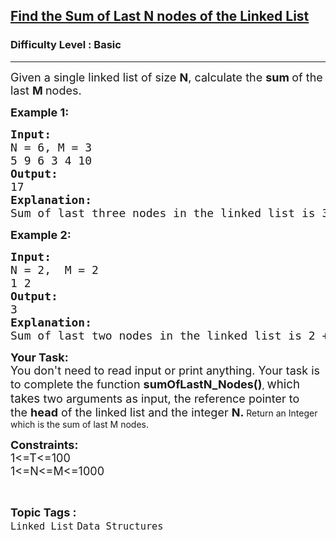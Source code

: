 <h2><a href="https://www.geeksforgeeks.org/problems/find-the-sum-of-last-n-nodes-of-the-linked-list/1?page=4&category=Linked%20List&sortBy=submissions">Find the Sum of Last N nodes of the Linked List</a></h2><h3>Difficulty Level : Basic</h3><hr><div class="problems_problem_content__Xm_eO"><p><span style="font-size: 18px;">Given a single linked list of size <strong>N</strong>, calculate the <strong>sum </strong>of the last <strong>M </strong>nodes.</span></p>
<p><span style="font-size: 18px;"><strong>Example 1:</strong></span></p>
<pre><span style="font-size: 18px;"><strong>Input:</strong><br>N = 6, M = 3<br>5 9 6 3 4 10<br></span><span style="font-size: 18px;"><strong>Output:</strong><br>17<br></span><span style="font-size: 18px;"><strong>Explanation:<br></strong>Sum of last three nodes in the linked list is 3 + 4 + 10 = 17.</span></pre>
<p><span style="font-size: 18px;"><strong>Example 2:</strong></span></p>
<pre><span style="font-size: 18px;"><strong>Input:</strong><br>N = 2,  M = 2<br>1 2<br></span><span style="font-size: 18px;"><strong>Output:</strong><br>3<br></span><span style="font-size: 18px;"><strong>Explanation:<br></strong>Sum of last two nodes in the linked list is 2 + 1 = 3.</span></pre>
<p><span style="font-size: 18px;"><strong>Your Task: <br></strong></span><span style="font-size: 18px;">You don't need to read input or print anything. Your task is to complete the function&nbsp;<strong>sumOfLastN_Nodes</strong></span><strong style="font-size: 18px;">()</strong>, <span style="font-size: 14pt;">which takes&nbsp;</span><span style="font-size: 18px;">two arguments as input, the reference pointer to the&nbsp;</span><strong style="font-size: 18px;">head</strong><span style="font-size: 18px;"> of the linked list and the integer&nbsp;</span><strong style="font-size: 18px;">N. </strong>Return an Integer which is the sum of last M nodes.</p>
<p><span style="font-size: 18px;"><strong>Constraints:</strong><br>1&lt;=T&lt;=100<br>1&lt;=N&lt;=M&lt;=1000</span></p></div><br><p><span style=font-size:18px><strong>Topic Tags : </strong><br><code>Linked List</code>&nbsp;<code>Data Structures</code>&nbsp;